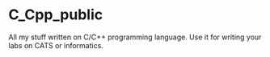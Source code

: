 # C_Cpp_public
All my stuff written on C/C++ programming language.
Use it for writing your labs on CATS or informatics.
